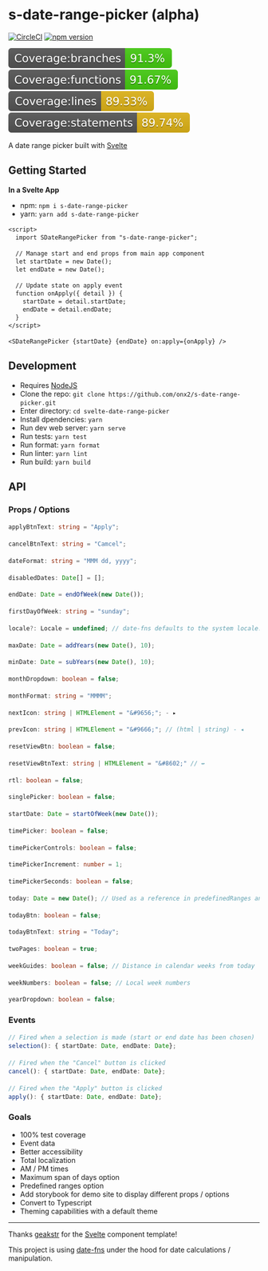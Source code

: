 # s-date-range-picker (alpha)

[![CircleCI](https://circleci.com/gh/onx2/svelte-date-range-picker/tree/master.svg?style=svg)](https://circleci.com/gh/onx2/svelte-date-range-picker/tree/master)
[![npm version](https://badge.fury.io/js/s-date-range-picker.svg)](https://badge.fury.io/js/s-date-range-picker)

![Branch coverage](./coverage/badge-branches.svg)
![Function coverage](./coverage/badge-functions.svg)
![Line coverage](./coverage/badge-lines.svg)
![Statement coverage](./coverage/badge-statements.svg)

A date range picker built with [Svelte](https://svelte.dev/)

## Getting Started

**In a Svelte App**

- npm: `npm i s-date-range-picker`
- yarn: `yarn add s-date-range-picker`

```svelte
<script>
  import SDateRangePicker from "s-date-range-picker";

  // Manage start and end props from main app component
  let startDate = new Date();
  let endDate = new Date();

  // Update state on apply event
  function onApply({ detail }) {
    startDate = detail.startDate;
    endDate = detail.endDate;
  }
</script>

<SDateRangePicker {startDate} {endDate} on:apply={onApply} />
```

## Development

- Requires [NodeJS](https://nodejs.org/)
- Clone the repo: `git clone https://github.com/onx2/s-date-range-picker.git`
- Enter directory: `cd svelte-date-range-picker`
- Install dpendencies: `yarn`
- Run dev web server: `yarn serve`
- Run tests: `yarn test`
- Run format: `yarn format`
- Run linter: `yarn lint`
- Run build: `yarn build`

## API

### Props / Options
```typescript
applyBtnText: string = "Apply";

cancelBtnText: string = "Camcel";

dateFormat: string = "MMM dd, yyyy";

disabledDates: Date[] = [];

endDate: Date = endOfWeek(new Date());

firstDayOfWeek: string = "sunday";

locale?: Locale = undefined; // date-fns defaults to the system locale.

maxDate: Date = addYears(new Date(), 10);

minDate: Date = subYears(new Date(), 10);

monthDropdown: boolean = false;

monthFormat: string = "MMMM";

nextIcon: string | HTMLElement = "&#9656;"; - ▸

prevIcon: string | HTMLElement = "&#9666;"; // (html | string) - ◂

resetViewBtn: boolean = false;

resetViewBtnText: string | HTMLElement = "&#8602;" // ↚

rtl: boolean = false;

singlePicker: boolean = false;

startDate: Date = startOfWeek(new Date());

timePicker: boolean = false;

timePickerControls: boolean = false;

timePickerIncrement: number = 1;

timePickerSeconds: boolean = false;

today: Date = new Date(); // Used as a reference in predefinedRanges and for underlining in calendar

todayBtn: boolean = false;

todayBtnText: string = "Today";

twoPages: boolean = true;

weekGuides: boolean = false; // Distance in calendar weeks from today

weekNumbers: boolean = false; // Local week numbers

yearDropdown: boolean = false;
```

### Events
```typescript
// Fired when a selection is made (start or end date has been chosen)
selection(): { startDate: Date, endDate: Date};

// Fired when the "Cancel" button is clicked
cancel(): { startDate: Date, endDate: Date};

// Fired when the "Apply" button is clicked
apply(): { startDate: Date, endDate: Date};
```

### Goals
- 100% test coverage
- Event data
- Better accessibility
- Total localization
- AM / PM times
- Maximum span of days option
- Predefined ranges option
- Add storybook for demo site to display different props / options
- Convert to Typescript
- Theming capabilities with a default theme
---

Thanks [geakstr](https://github.com/geakstr/svelte-3-rollup-typescript-vscode) for the [Svelte](https://svelte.dev/) component template!

This project is using [date-fns](https://date-fns.org/) under the hood for date calculations / manipulation.
